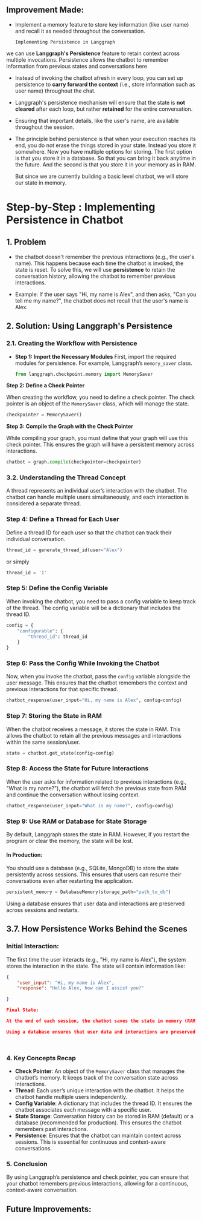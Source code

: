 ##  Improvement Made:

-  Implement a memory feature to store key information (like user name) and recall it as needed throughout the conversation.  
    
       Implementing Persistence in Langgraph
 
 we can use **Langgraph's Persistence** feature to retain context across multiple invocations. Persistence allows the chatbot to remember information from previous states and conversations
here 
- Instead of invoking the chatbot afresh in every loop, you can set up persistence to **carry forward the context** (i.e., store information such as user name) throughout the chat.
- Langgraph's persistence mechanism will ensure that the state is **not cleared** after each loop, but rather **retained** for the entire conversation.
- Ensuring that important details, like the user's name, are available throughout the session.

- The principle behind persistence is that when your execution reaches its end, you do not erase the things stored in your state. Instead you store it somewhere. Now you have multiple options for storing. 
The first option is that you store it in a database. So that you can bring it back anytime in the future.
And the second is that you store it in your memory as in RAM. 

     But since we are currently building a basic level chatbot, we will store our state in memory. 


# Step-by-Step : Implementing Persistence in Chatbot

## 1. **Problem**
- the chatbot doesn't remember the previous interactions (e.g., the user's name). This happens because each time the chatbot is invoked, the state is reset. To solve this, we will use **persistence** to retain the conversation history, allowing the chatbot to remember previous interactions.

- Example: If the user says "Hi, my name is Alex", and then asks, "Can you tell me my name?", the chatbot does not recall that the user's name is Alex.

## 2. **Solution: Using Langgraph's Persistence**

### 2.1. **Creating the Workflow with Persistence**

- **Step 1: Import the Necessary Modules**
  First,  import the required modules for persistence.
   For example, Langgraph’s `memory_saver` class.
  
  ```python
  from langgraph.checkpoint.memory import MemorySaver


 **Step 2: Define a Check Pointer**

When creating the workflow, you need to define a check pointer. The check pointer is an object of the `MemorySaver` class, which will manage the state.

```python
checkpointer = MemorySaver()
```



**Step 3: Compile the Graph with the Check Pointer**

While compiling your graph, you must define that your graph will use this check pointer. This ensures the graph will have a persistent memory across interactions.

```python
chatbot = graph.compile(checkpointer=checkpointer)

```


### 3.2. Understanding the Thread Concept

A thread represents an individual user’s interaction with the chatbot. The chatbot can handle multiple users simultaneously, and each interaction is considered a separate thread.

### Step 4: Define a Thread for Each User

Define a thread ID for each user so that the chatbot can track their individual conversation.

```python
thread_id = generate_thread_id(user="Alex")

```
or simply
```python
thread_id = '1'

```


### Step 5: Define the Config Variable

When invoking the chatbot, you need to pass a config variable to keep track of the thread. The config variable will be a dictionary that includes the thread ID.

```python
config = {
    "configurable": {
        "thread_id": thread_id
    }
}
```

### Step 6: Pass the Config While Invoking the Chatbot

Now, when you invoke the chatbot, pass the `config` variable alongside the user message. This ensures that the chatbot remembers the context and previous interactions for that specific thread.

```python
chatbot_response(user_input="Hi, my name is Alex", config=config)
```

### Step 7: Storing the State in RAM

When the chatbot receives a message, it stores the state in RAM. This allows the chatbot to retain all the previous messages and interactions within the same session/user.

```python
state = chatbot.get_state(config=config)
```


### Step 8: Access the State for Future Interactions

When the user asks for information related to previous interactions (e.g., "What is my name?"), the chatbot will fetch the previous state from RAM and continue the conversation without losing context.

```python
chatbot_response(user_input="What is my name?", config=config)
```



### Step 9: Use RAM or Database for State Storage

By default, Langgraph stores the state in RAM. However, if you restart the program or clear the memory, the state will be lost.

#### In Production:
You should use a database (e.g., SQLite, MongoDB) to store the state persistently across sessions. This ensures that users can resume their conversations even after restarting the application.

```python
persistent_memory = DatabaseMemory(storage_path="path_to_db")

```
Using a database ensures that user data and interactions are preserved across sessions and restarts.



## 3.7. How Persistence Works Behind the Scenes

### Initial Interaction:
The first time the user interacts (e.g., "Hi, my name is Alex"), the system stores the interaction in the state. The state will contain information like:

```json
{
    "user_input": "Hi, my name is Alex",
    "response": "Hello Alex, how can I assist you?"

}

Final State:

At the end of each session, the chatbot saves the state in memory (RAM or database). When the workflow ends, the state is saved and can be reloaded during the next session.

Using a database ensures that user data and interactions are preserved across sessions and restarts.




```




### 4. Key Concepts Recap

- **Check Pointer**: An object of the `MemorySaver` class that manages the chatbot’s memory. It keeps track of the conversation state across interactions.
- **Thread**: Each user’s unique interaction with the chatbot. It helps the chatbot handle multiple users independently.
- **Config Variable**: A dictionary that includes the thread ID. It ensures the chatbot associates each message with a specific user.
- **State Storage**: Conversation history can be stored in RAM (default) or a database (recommended for production). This ensures the chatbot remembers past interactions.
- **Persistence**: Ensures that the chatbot can maintain context across sessions. This is essential for continuous and context-aware conversations.



### 5. Conclusion

By using Langgraph’s persistence and check pointer, you can ensure that your chatbot remembers previous interactions, allowing for a continuous, context-aware conversation. 






## Future Improvements:






